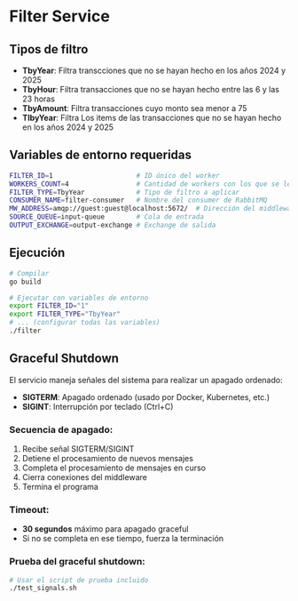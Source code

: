 # Filter Service

## Tipos de filtro

- **TbyYear**: Filtra transcciones que no se hayan hecho en los años 2024 y 2025
- **TbyHour**: Filtra transacciones que no se hayan hecho entre las 6 y las 23 horas
- **TbyAmount**: Filtra transacciones cuyo monto sea menor a 75
- **TIbyYear**: Filtra Los items de las transacciones que no se hayan hecho en los años 2024 y 2025

## Variables de entorno requeridas

```bash
FILTER_ID=1                     # ID único del worker
WORKERS_COUNT=4                 # Cantidad de workers con los que se levanto este servicio.
FILTER_TYPE=TbyYear             # Tipo de filtro a aplicar
CONSUMER_NAME=filter-consumer   # Nombre del consumer de RabbitMQ
MW_ADDRESS=amqp://guest:guest@localhost:5672/  # Dirección del middleware
SOURCE_QUEUE=input-queue        # Cola de entrada
OUTPUT_EXCHANGE=output-exchange # Exchange de salida
```

## Ejecución

```bash
# Compilar
go build

# Ejecutar con variables de entorno
export FILTER_ID="1"
export FILTER_TYPE="TbyYear"
# ... (configurar todas las variables)
./filter
```

## Graceful Shutdown

El servicio maneja señales del sistema para realizar un apagado ordenado:

- **SIGTERM**: Apagado ordenado (usado por Docker, Kubernetes, etc.)
- **SIGINT**: Interrupción por teclado (Ctrl+C)

### Secuencia de apagado:

1. Recibe señal SIGTERM/SIGINT
2. Detiene el procesamiento de nuevos mensajes
3. Completa el procesamiento de mensajes en curso
4. Cierra conexiones del middleware
5. Termina el programa

### Timeout:

- **30 segundos** máximo para apagado graceful
- Si no se completa en ese tiempo, fuerza la terminación

### Prueba del graceful shutdown:

```bash
# Usar el script de prueba incluido
./test_signals.sh
```
